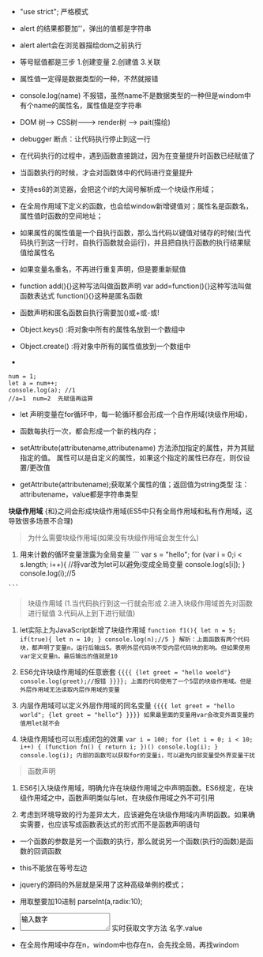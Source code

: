 + "use strict"; 严格模式

+ alert 的结果都要加''，弹出的值都是字符串
  
+ alert alert会在浏览器描绘dom之前执行
  
+ 等号赋值都是三步 1.创建变量 2.创建值 3.关联
  
+ 属性值一定得是数据类型的一种，不然就报错
  
+ console.log(name) 不报错，虽然name不是数据类型的一种但是windom中有个name的属性名，属性值是空字符串
  
+ DOM 树--> CSS树---> render树 --> pait(描绘)
  
+ debugger 断点：让代码执行停止到这一行
  
+ 在代码执行的过程中，遇到函数直接跳过，因为在变量提升时函数已经赋值了
  
+ 当函数执行的时候，才会对函数体中的代码进行变量提升
  
+ 支持es6的浏览器，会把这个if的大阔号解析成一个块级作用域；
  
+ 在全局作用域下定义的函数，也会给window新增键值对；属性名是函数名，属性值时函数的空间地址；
  
+ 如果属性的属性值是一个自执行函数，那么当代码以键值对储存的时候(当代码执行到这一行时，自执行函数就会运行)，并且把自执行函数的执行结果赋值给属性名
  
+ 如果变量名重名，不再进行重复声明，但是要重新赋值
  
+ function add(){}这种写法叫做函数声明      var add=function(){}这种写法叫做函数表达式      function(){}这种是匿名函数  
    
+ 函数声明和匿名函数自执行需要加()或+或-或!
  
+ Object.keys()  :将对象中所有的属性名放到一个数组中

+ Object.create() :将对象中所有的属性值放到一个数组中
  
+ 
```
num = 1;
let a = num++;
console.log(a); //1
//a=1  num=2  先赋值再运算
```

+ let 声明变量在for循环中，每一轮循环都会形成一个自作用域(块级作用域)，

+ 函数每执行一次，都会形成一个新的栈内存；

+ setAttribute(attributename,attributename) 方法添加指定的属性，并为其赋指定的值。
    属性可以是自定义的属性，如果这个指定的属性已存在，则仅设置/更改值

+ getAttribute(attributename);获取某个属性的值；返回值为string类型
    注：attributename，value都是字符串类型

**块级作用域** {和}之间会形成块级作用域(ES5中只有全局作用域和私有作用域，这导致很多场景不合理)
> 为什么需要块级作用域(如果没有块级作用域会发生什么)
  1. 用来计数的循环变量泄露为全局变量
    ```
    var s = "hello";
    for (var i = 0;i < s.length; i++){
        //将var改为let可以避免i变成全局变量
        console.log(s[i]); 
    }
    console.log(i);//5

    ```

> 块级作用域  (1.当代码执行到这一行就会形成 2.进入块级作用域首先对函数进行赋值 3.代码从上到下进行赋值)  
  1. let实际上为JavaScript新增了块级作用域
    ```
    function f1(){
        let n = 5;
        if(true){
            let n = 10;
        }
        console.log(n);//5
    }
    解析：上面函数有两个代码块，都声明了变量n，运行后输出5。表明外层代码块不受内层代码块的影响。但如果使用var定义变量n，最后输出的值就是10
    ```

  2. ES6允许块级作用域的任意嵌套
    ```
    {{{{
    {let greet = "hello woeld"}
    console.log(greet);//报错
    }}}};
    上面的代码使用了一个5层的块级作用域。但是外层作用域无法读取内层作用域的变量
    ```

  3. 内层作用域可以定义外层作用域的同名变量
    ```
    {{{{
    let greet = "hello world";
    {let greet = "hello"}
    }}}}
    如果最里面的变量用var会改变外面变量的值用let就不会
    ```

  4. 块级作用域也可以形成闭包的效果
    ```
    var i = 100;
    for (let i = 0; i < 10; i++) {
        (function fn() {
            return i;
        })()
        console.log(i);
    }
    console.log(i);
    内部的函数可以获取for的变量i，可以避免内部变量受外界变量干扰
    ```

> 函数声明
  1. ES6引入块级作用域，明确允许在块级作用域之中声明函数。ES6规定，在块级作用域之中，函数声明类似与let，在块级作用域之外不可引用

  2. 考虑到环境导致的行为差异太大，应该避免在块级作用域内声明函数。如果确实需要，也应该写成函数表达式的形式而不是函数声明语句
 
+ 一个函数的参数是另一个函数的执行，那么就说另一个函数(执行的函数)是函数的回调函数

+ this不能放在等号左边

+ jquery的源码的外层就是采用了这种高级单例的模式；

+ 用取整要加10进制  parseInt(a,radix:10);

+  <textarea type='text' id="num1">输入数字</textarea>  实时获取文字方法  名字.value

+ 在全局作用域中存在n，windom中也存在n，会先找全局，再找windom